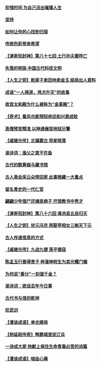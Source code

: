 #### [珍惜时间 为自己活出璀璨人生](../pages/prog647/a103386288.md) 
#### [坚持](../pages/prog647/a103386143.md) 
#### [如何让你的心找到归宿](../pages/prog647/a103385386.md) 
#### [传统色彩带来希望](../pages/prog647/a103385366.md) 
#### [【涛哥侃封神】第八十七回 土行孙夫妻阵亡](../pages/prog647/a103384801.md) 
#### [失落的明珠 中国古代科技文明](../pages/prog647/a103384282.md) 
#### [【人生之钥】败家子卖田地卖金玉 结局出人意料](../pages/prog647/a103384205.md) 
#### [成语“一人得道，鸡犬升天”的故事](../pages/prog647/a103383159.md) 
#### [故宫太和殿为什么被称为“金銮殿”？](../pages/prog647/a103383155.md) 
#### [【奇术】看风也能预知命运和兴衰成败](../pages/prog647/a103382268.md) 
#### [高僧预言精准 以神通展现地狱示警](../pages/prog647/a103382179.md) 
#### [【戚继光传】北镇蒙古 将星陨落](../pages/prog647/a103381332.md) 
#### [读诗词：渔父之意不在鱼](../pages/prog647/a103381322.md) 
#### [古代的数算器与藏书馆](../pages/prog647/a103380339.md) 
#### [古人竟会采云朵带回家 此事暗藏一大重点](../pages/prog647/a103380310.md) 
#### [留名青史的一代仁官](../pages/prog647/a103379377.md) 
#### [翩翩少年借尸还魂变麻子 开馆教书中秀才](../pages/prog647/a103379364.md) 
#### [【涛哥侃封神】第八十六回 渑池县五岳归天](../pages/prog647/a103378653.md) 
#### [【人生之钥】状元冯京 两娶宰相女三魁天下元](../pages/prog647/a103377963.md) 
#### [古人传递信息的方式](../pages/prog647/a103377945.md) 
#### [【戚继光传】九战九捷 荡平倭寇](../pages/prog647/a103377018.md) 
#### [陈孟玉行善得贵子 梓潼神转生为其光耀门楣](../pages/prog647/a103376992.md) 
#### [为何说“春分”一刻值千金？](../pages/prog647/a103376294.md) 
#### [读诗词：欲话去年今日事](../pages/prog647/a103376287.md) 
#### [古代书与信的乾坤](../pages/prog647/a103375131.md) 
#### [叹武训](../pages/prog647/a103375128.md) 
#### [【漫谈成语】单衣顺母](../pages/prog647/a103374428.md) 
#### [【杨延昭传奇】鸭鹅城里捉辽兵](../pages/prog647/a103374370.md) 
#### [一诗成大家 他献上保住生命青春必赏的诗篇](../pages/prog647/a103374363.md) 
#### [【漫谈成语】啮齿心痛](../pages/prog647/a103373397.md) 
